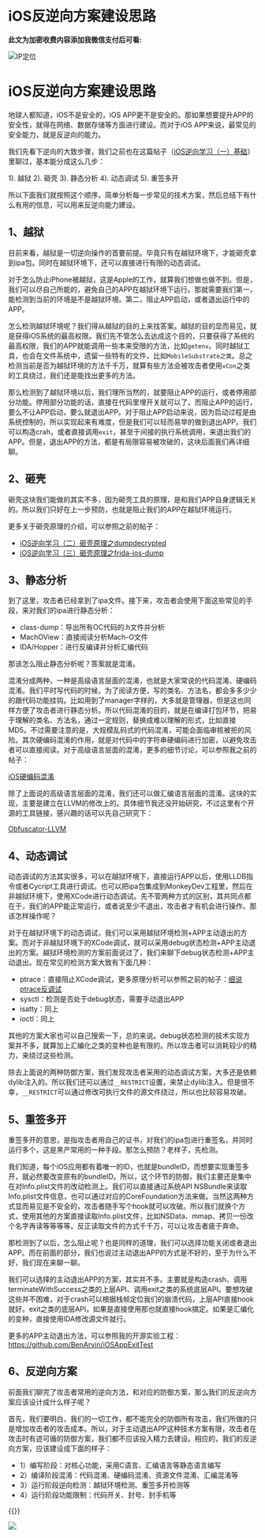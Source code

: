 # iOS反逆向方案建设思路

**此文为加密收费内容添加我微信支付后可看:**
<!--more-->
![IP定位](https://tool.lu/netcard/)

# iOS反逆向方案建设思路

地球人都知道，iOS不是安全的，iOS APP更不是安全的。那如果想要提升APP的安全性，就得在网络、数据存储等方面进行建设。而对于iOS APP来说，最常见的安全能力，就是反逆向的能力。

我们先看下逆向的大致步骤，我们之前也在这篇帖子（[iOS逆向学习（一）基础](https://ybrc.github.io/zh-cn/26/)）里聊过，基本能分成这么几步：

1). 越狱
2). 砸壳
3). 静态分析
4). 动态调试
5). 重签多开

所以下面我们就按照这个顺序，简单分析每一步常见的技术方案，然后总结下有什么有用的信息，可以用来反逆向能力建设。

## 1、越狱

目前来看，越狱是一切逆向操作的首要前提。毕竟只有在越狱环境下，才能砸壳拿到ipa包。同时在越狱环境下，还可以直接进行有限的动态调试。

对于怎么防止iPhone被越狱，这是Apple的工作，就算我们想做也做不到。但是，我们可以尽自己所能的，避免自己的APP在越狱环境下运行。那就需要我们第一，能检测到当前的环境是不是越狱环境。第二，阻止APP启动，或者退出运行中的APP。

怎么检测越狱环境呢？我们得从越狱的目的上来找答案。越狱的目的显而易见，就是获得iOS系统的最高权限。我们先不管怎么去达成这个目的，只要获得了系统的最高权限，我们的APP就能调用一些本来受限的方法，比如`getenv`。同时越狱工具，也会在文件系统中，遗留一些特有的文件，比如`MobileSubstrate之类`。总之检测当前是否为越狱环境的方法千千万，就算有些方法会被攻击者使用`xCon`之类的工具绕过，我们还是能找出更多的方法。

那么检测到了越狱环境以后，我们理所当然的，就要阻止APP的运行，或者停用部分功能。停用部分功能的话，直接在代码里埋开关就可以了。而阻止APP的运行，要么不让APP启动，要么就退出APP。对于阻止APP启动来说，因为启动过程是由系统控制的，所以实现起来有难度，但是我们可以轻而易举的做到退出APP。我们可以构造crah，或者直接调用`exit`，甚至于间接的执行系统调用，来退出我们的APP。但是，退出APP的方法，都是有局限容易被攻破的，这块后面我们再详细聊。

## 2、砸壳

砸壳这块我们能做的其实不多，因为砸壳工具的原理，是和我们APP自身逻辑无关的。所以我们只好在上一步预防，也就是阻止我们的APP在越狱环境运行。

更多关于砸壳原理的介绍，可以参照之前的帖子：

- [iOS逆向学习（二）砸壳原理之dumpdecrypted](https://ybrc.github.io/zh-cn/26-1/)
- [iOS逆向学习（三）砸壳原理之frida-ios-dump](https://ybrc.github.io/zh-cn/26-2/)

## 3、静态分析

到了这里，攻击者已经拿到了ipa文件。接下来，攻击者会使用下面这些常见的手段，来对我们的ipa进行静态分析：

- class-dump：导出所有OC代码的.h文件并分析
- MachOView：直接阅读分析Mach-O文件
- IDA/Hopper：进行反编译并分析汇编代码

那该怎么阻止静态分析呢？答案就是混淆。

混淆分成两种，一种是高级语言层面的混淆，也就是大家常说的代码混淆、硬编码混淆。我们平时写代码的时候，为了阅读方便，写的类名、方法名，都会多多少少的跟代码功能挂钩。比如用到了manager字样的，大多就是管理器，但是这也同样方便了攻击者进行静态分析。所以代码混淆的目的，就是在编译打包环节，把易于理解的类名、方法名，通过一定规则，替换成难以理解的形式，比如直接MD5。不过需要注意的是，大规模乱码式的代码混淆，可能会面临审核被拒的风险。其次硬编码混淆的作用，就是对代码中的字符串硬编码进行加密，以避免攻击者可以直接阅读。对于高级语言层面的混淆，更多的细节讨论，可以参照我之前的帖子：

[iOS硬编码混淆](https://benarvintec.com/2018/11/26/iOS硬编码混淆/)

除了上面说的高级语言层面的混淆，我们还可以做汇编语言层面的混淆。这块的实现，主要是建立在LLVM的修改上的。具体细节我还没开始研究，不过这里有个开源的工具链接，感兴趣的话可以先自己研究下：

[Obfuscator-LLVM](https://github.com/obfuscator-llvm/obfuscator)

## 4、动态调试

动态调试的方法其实很多，可以在越狱环境下，直接运行APP以后，使用LLDB指令或者Cycript工具进行调试。也可以把ipa包集成到MonkeyDev工程里，然后在非越狱环境下，使用XCode进行动态调试。先不管两种方式的区别，其共同点都在于，我们的APP能正常运行，或者说至少不退出，攻击者才有机会进行操作。那该怎样操作呢？

对于在越狱环境下的动态调试，我们可以采用越狱环境检测+APP主动退出的方案。而对于非越狱环境下的XCode调试，就可以采用debug状态检测+APP主动退出的方案。越狱环境检测的方案前面说过了，我们来聊下debug状态检测+APP主动退出。现在常见的检测方案大致有下面几种：

- ptrace：直接阻止XCode调试，更多原理分析可以参照之前的帖子：[细说ptrace反调试](https://benarvintec.com/2019/09/02/细说ptrace反调试/)
- sysctl：检测是否处于debug状态，需要手动退出APP
- isatty：同上
- ioctl：同上

其他的方案大家也可以自己搜索一下，总的来说。debug状态检测的技术实现方案并不多，就算加上汇编化之类的变种也是有限的。所以攻击者可以消耗较少的精力，来绕过这些检测。

除去上面说的两种防御方案，我们发现攻击者采用的动态调试方案，大多还是依赖dylib注入的。所以我们还可以通过`__RESTRICT`设置，来禁止dylib注入。但是很不幸，`__RESTRICT`可以通过修改可执行文件的源文件绕过，所以也比较容易攻破。

## 5、重签多开

重签多开的意思，是指攻击者用自己的证书，对我们的ipa包进行重签名，并同时运行多个，这是黑产常用的一种手段。那怎么预防？老样子，先检测。

我们知道，每个iOS应用都有着唯一的ID，也就是bundleID，而想要实现重签多开，就必然要改变原有的bundleID。所以，这个环节的防御，我们主要还是集中在对Info.plist文件的改动检测上。我们可以直接通过系统API NSBundle来读取Info.plist文件信息，也可以通过对应的CoreFoundation方法来做。当然这两种方式显而易见是不安全的，攻击者随手写个hook就可以攻破。所以我们就换个方式，使用其他的方案直接读取Info.plist文件，比如NSData、mmap、拷贝一份改个名字再读等等等等。反正读取文件的方式千千万，可以让攻击者疲于奔命。

那检测到了以后，怎么阻止呢？也是同样的道理，我们可以选择功能关闭或者退出APP。而在前面的部分，我们也说过主动退出APP的方式是不好的，至于为什么不好，我们现在来聊一聊。

我们可以选择的主动退出APP的方案，其实并不多。主要就是构造crash、调用terminateWithSuccess之类的上层API、调用exit之类的系统底层API。要想攻破这些并不困难，对于crash可以根据栈帧定位我们的崩溃代码，上层API直接hook就好。exit之类的底层API，如果是直接使用那也就直接hook搞定。如果是汇编化的变种，直接使用IDA修改源文件就行。

更多的APP主动退出方法，可以参照我的开源实验工程：https://github.com/BenArvin/iOSAppExitTest

## 6、反逆向方案

前面我们聊完了攻击者常用的逆向方法，和对应的防御方案，那么我们的反逆向方案应该设计成什么样子呢？

首先，我们要明白，我们的一切工作，都不能完全的防御所有攻击，我们所做的只是增加攻击者的攻击成本。所以，对于主动退出APP这种技术方案有限，攻击者在攻击时有迹可循的防御方案，我们都不应该投入精力去建设。相应的，我们的反逆向方案，应该建设成下面的样子：

- 1）编写阶段：对核心功能，采用C语言、汇编语言等静态语言编写
- 2）编译阶段混淆：代码混淆、硬编码混淆、资源文件混淆、汇编混淆等
- 3）运行阶段逆向检测：越狱环境检测、重签多开检测等
- 4）运行阶段功能限制：代码开关、封号、封手机等


{{<music url="https://cdn.jsdelivr.net/gh/ybrc/ybrc.github.io@source/Music/61.mp3" name="" artist="Mr·Yang" cover="https://cdn.jsdelivr.net/gh/ybrc/ybrc.github.io@img/avatar.png" fixed="true" volume="100" loop="all" autoplay="true" preload="auto" >}}

<img src="https://tool.lu/netcard/">
